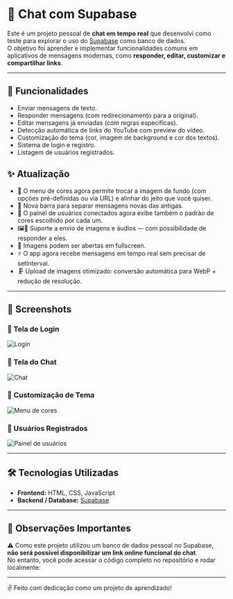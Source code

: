 # 💬 Chat com Supabase

Este é um projeto pessoal de **chat em tempo real** que desenvolvi como teste para explorar o uso do [Supabase](https://supabase.com) como banco de dados.  
O objetivo foi aprender e implementar funcionalidades comuns em aplicativos de mensagens modernas, como **responder, editar, customizar e compartilhar links**.

---

## 🚀 Funcionalidades

- Enviar mensagens de texto.
- Responder mensagens (com redirecionamento para a original).
- Editar mensagens já enviadas (com regras específicas).
- Detecção automática de links do YouTube com preview do vídeo.
- Customização do tema (cor, imagem de background e cor dos textos).
- Sistema de login e registro.
- Listagem de usuários registrados.


## ✨ Atualização

- 🎨 O menu de cores agora permite trocar a imagem de fundo (com opções pré-definidas ou via URL) e alinhar do jeito que você quiser.
- 📍 Nova barra para separar mensagens novas das antigas.
- 👥 O painel de usuários conectados agora exibe também o padrão de cores escolhido por cada um.
- 🖼️🎵 Suporte a envio de imagens e áudios — com possibilidade de responder a eles.
- 🔎 Imagens podem ser abertas em fullscreen.
- ⚡ O app agora recebe mensagens em tempo real sem precisar de setInterval.
- 🗜️ Upload de imagens otimizado: conversão automática para WebP + redução de resolução.

---

## 📸 Screenshots

### 🔑 Tela de Login
![Login](/Imagens/login.webp)

### 💬 Tela do Chat
![Chat](/Imagens/chat.webp)

### 🎨 Customização de Tema
![Menu de cores](/Imagens/menu.webp)

### 👥 Usuários Registrados
![Painel de usuários](/Imagens/painel_registrados.webp)

---

## 🛠️ Tecnologias Utilizadas

- **Frontend:** HTML, CSS, JavaScript
- **Backend / Database:** [Supabase](https://supabase.com)

---

## 📌 Observações Importantes

⚠️ Como este projeto utilizou um banco de dados pessoal no Supabase, **não será possível disponibilizar um link online funcional do chat**.  
No entanto, você pode acessar o código completo no repositório e rodar localmente:

---


✌️ Feito com dedicação como um projeto de aprendizado!

